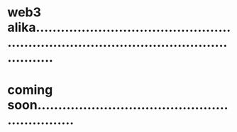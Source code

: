 # web3 alika...............................................................................................................
# coming soon..............................................................
